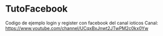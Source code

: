 # TutoFacebook

Codigo de ejemplo login y register con facebook del canal ioticos
Canal: https://www.youtube.com/channel/UCqxBxJnwt2JTwPM2c0kx0Yw                                                                                                                                                           
